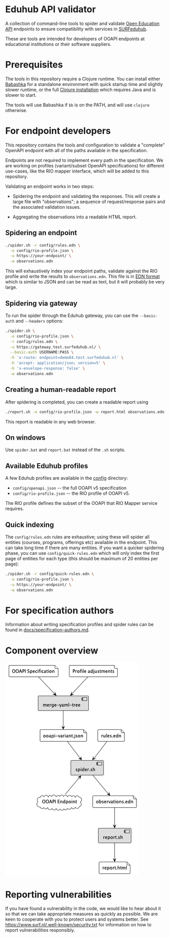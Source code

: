 # Eduhub API validator

A collection of command-line tools to spider and validate [Open
Education API](https://openonderwijsapi.nl/) endpoints to ensure
compatibility with services in
[SURFeduhub](https://www.surf.nl/surfeduhub-veilig-uitwisselen-van-onderwijsdata).

These are tools are intended for developers of OOAPI endpoints
at educational institutions or their software suppliers.

# Prerequisites

The tools in this repository require a Clojure runtime. You can
install either [Babashka](https://github.com/babashka/babashka#installation) for a standalone
environment with quick startup time and slightly slower runtime, or
the full [Clojure
installation](https://clojure.org/guides/install_clojure) which
requires Java and is slower to start.

The tools will use Babashka if `bb` is on the PATH, and will use
`clojure` otherwise.

# For endpoint developers

This repository contains the tools and configuration to validate a
"complete" OpenAPI endpoint with all of the paths available in the
specification.

Endpoints are not required to implement every path in the
specification. We are working on profiles (variant/subset OpenAPI
specifications) for different use-cases, like the RIO mapper
interface, which will be added to this repository.

Validating an endpoint works in two steps:

  - Spidering the endpoint and validating the responses. This will
    create a large file with "observations"; a sequence of
    request/response pairs and the associated validation issues.
    
  - Aggregating the observations into a readable HTML report.
  
## Spidering an endpoint

```sh
./spider.sh -r config/rules.edn \
  -o config/rio-profile.json \
  -u https://your-endpoint/ \
  -w observations.edn
```

This will exhaustively index your endpoint paths, validate against the
RIO profile and write the results to `observations.edn`. This file is
in [EDN format](https://github.com/edn-format/edn) which is similar to
JSON and can be read as text, but it will probably be very large.

## Spidering via gateway

To run the spider through the Eduhub gateway, you can use the
`--basic-auth` and `--headers` options:

```sh
./spider.sh \
  -o config/rio-profile.json \
  -r config/rules.edn \
  -u https://gateway.test.surfeduhub.nl/ \
  --basic-auth USERNAME:PASS \
  -h 'x-route: endpoint=demo04.test.surfeduhub.nl' \
  -h 'accept: application/json; version=5' \
  -h 'x-envelope-response: false' \
  -w observations.edn
```

## Creating a human-readable report

After spidering is completed, you can create a readable report using

```sh
./report.sh -o config/rio-profile.json -w report.html observations.edn
```

This report is readable in any web browser.

## On windows

Use `spider.bat` and `report.bat` instead of the `.sh` scripts.

## Available Eduhub profiles

A few Eduhub profiles are available in the [config](./config) directory:

  - `config/openapi.json` -- the full OOAPI v5 specification
  - `config/rio-profile.json` -- the RIO profile of OOAPI v5.
  
The RIO profile defines the subset of the OOAPI that RIO Mapper
service requires.

## Quick indexing

The `config/rules.edn` rules are exhaustive; using these will spider
all entities (courses, programs, offerings etc) available in the
endpoint.  This can take long time if there are many entities.  If you
want a quicker spidering phase, you can use `config/quick-rules.edn`
which will only index the first page of entities for each type (this
should be maximum of 20 entities per page):

```sh
./spider.sh -r config/quick-rules.edn \
  -o config/rio-profile.json \
  -u https://your-endpoint/ \
  -w observations.edn
```

# For specification authors

Information about writing specification profiles and spider rules can be
found in [docs/specification-authors.md](./docs/specification-authors.md).

# Component overview

![component diagram](./docs/components.png)

# Reporting vulnerabilities
If you have found a vulnerability in the code, we would like to hear about it so that we can take appropriate measures as quickly as possible. We are keen to cooperate with you to protect users and systems better. See https://www.surf.nl/.well-known/security.txt for information on how to report vulnerabilities responsibly.